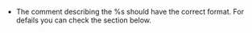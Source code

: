 - The comment describing the %s should have the correct format. For defails you can check the section below.